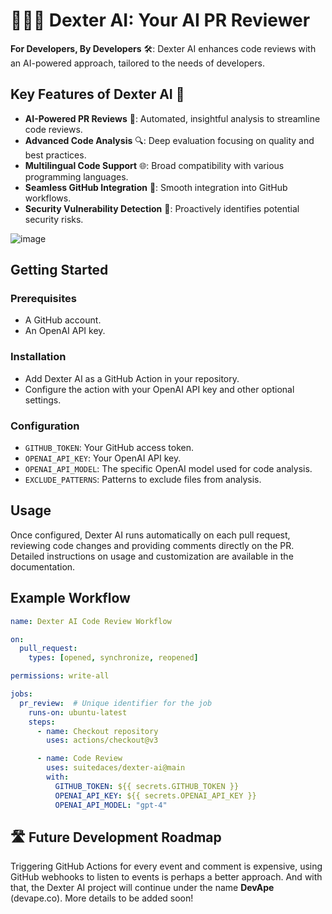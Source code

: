 # 👨🏻‍🔧 Dexter AI: Your AI PR Reviewer

**For Developers, By Developers** 🛠️: Dexter AI enhances code reviews with an AI-powered approach, tailored to the needs of developers.

## Key Features of Dexter AI 🌟

- **AI-Powered PR Reviews** 🤖: Automated, insightful analysis to streamline code reviews.
- **Advanced Code Analysis** 🔍: Deep evaluation focusing on quality and best practices.
- **Multilingual Code Support** 🌐: Broad compatibility with various programming languages.
- **Seamless GitHub Integration** 🔗: Smooth integration into GitHub workflows.
- **Security Vulnerability Detection** 🔐: Proactively identifies potential security risks.

![image](https://github.com/suitedaces/dexter-ai/assets/50865782/d06ce423-9f21-463f-a634-de55d072abeb)

## Getting Started

### Prerequisites
- A GitHub account.
- An OpenAI API key.

### Installation
- Add Dexter AI as a GitHub Action in your repository.
- Configure the action with your OpenAI API key and other optional settings.

### Configuration
- `GITHUB_TOKEN`: Your GitHub access token.
- `OPENAI_API_KEY`: Your OpenAI API key.
- `OPENAI_API_MODEL`: The specific OpenAI model used for code analysis.
- `EXCLUDE_PATTERNS`: Patterns to exclude files from analysis.

## Usage
Once configured, Dexter AI runs automatically on each pull request, reviewing code changes and providing comments directly on the PR. Detailed instructions on usage and customization are available in the documentation.

## Example Workflow
```yaml
name: Dexter AI Code Review Workflow

on:
  pull_request:
    types: [opened, synchronize, reopened]

permissions: write-all

jobs:
  pr_review:  # Unique identifier for the job
    runs-on: ubuntu-latest
    steps:
      - name: Checkout repository
        uses: actions/checkout@v3

      - name: Code Review
        uses: suitedaces/dexter-ai@main
        with:
          GITHUB_TOKEN: ${{ secrets.GITHUB_TOKEN }}
          OPENAI_API_KEY: ${{ secrets.OPENAI_API_KEY }}
          OPENAI_API_MODEL: "gpt-4"
```

## 🛣️ Future Development Roadmap

Triggering GitHub Actions for every event and comment is expensive, using GitHub webhooks to listen to events is perhaps a better approach. 
And with that, the Dexter AI project will continue under the name **DevApe** (devape.co). More details to be added soon!

